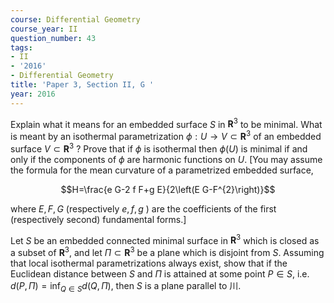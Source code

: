 ```yaml
---
course: Differential Geometry
course_year: II
question_number: 43
tags:
- II
- '2016'
- Differential Geometry
title: 'Paper 3, Section II, G '
year: 2016
---
```




Explain what it means for an embedded surface $S$ in $\mathbf{R}^{3}$ to be minimal. What is meant by an isothermal parametrization $\phi: U \rightarrow V \subset \mathbf{R}^{3}$ of an embedded surface $V \subset \mathbf{R}^{3}$ ? Prove that if $\phi$ is isothermal then $\phi(U)$ is minimal if and only if the components of $\phi$ are harmonic functions on $U$. [You may assume the formula for the mean curvature of a parametrized embedded surface,

$$H=\frac{e G-2 f F+g E}{2\left(E G-F^{2}\right)}$$

where $E, F, G$ (respectively $e, f, g$ ) are the coefficients of the first (respectively second) fundamental forms.]

Let $S$ be an embedded connected minimal surface in $\mathbf{R}^{3}$ which is closed as a subset of $\mathbf{R}^{3}$, and let $\Pi \subset \mathbf{R}^{3}$ be a plane which is disjoint from $S$. Assuming that local isothermal parametrizations always exist, show that if the Euclidean distance between $S$ and $\Pi$ is attained at some point $P \in S$, i.e. $d(P, \Pi)=\inf _{Q \in S} d(Q, \Pi)$, then $S$ is a plane parallel to 川.